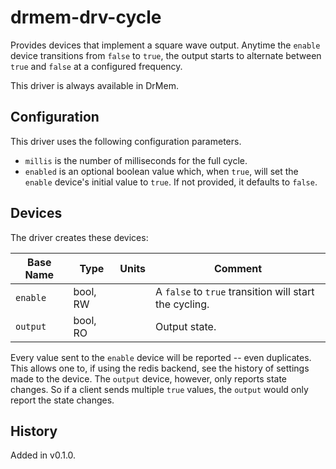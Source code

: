 # drmem-drv-cycle

Provides devices that implement a square wave output. Anytime the
`enable` device transitions from `false` to `true`, the output starts
to alternate between `true` and `false` at a configured frequency.

This driver is always available in DrMem.

## Configuration

This driver uses the following configuration parameters.

- `millis` is the number of milliseconds for the full cycle.
- `enabled` is an optional boolean value which, when `true`, will set
  the `enable` device's initial value to `true`. If not provided, it
  defaults to `false`.

## Devices

The driver creates these devices:

| Base Name | Type     | Units | Comment                                                |
|-----------|----------|-------|--------------------------------------------------------|
| `enable`  | bool, RW |       | A `false` to `true` transition will start the cycling. |
| `output`  | bool, RO |       | Output state.                                          |

Every value sent to the `enable` device will be reported -- even
duplicates. This allows one to, if using the redis backend, see the
history of settings made to the device. The `output` device, however,
only reports state changes. So if a client sends multiple `true`
values, the `output` would only report the state changes.

## History

Added in v0.1.0.
